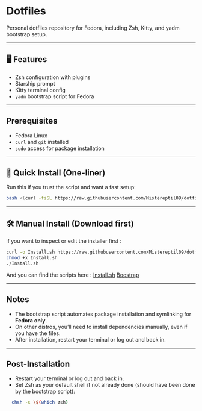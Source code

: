 # Dotfiles

Personal dotfiles repository for Fedora, including Zsh, Kitty, and yadm bootstrap setup.

---

## 🖥️ Features

- Zsh configuration with plugins
- Starship prompt
- Kitty terminal config
- `yadm` bootstrap script for Fedora

---
## Prerequisites
- Fedora Linux
- `curl` and `git` installed
- `sudo` access for package installation

---
## 🚀 Quick Install (One-liner)

Run this if you trust the script and want a fast setup:

```bash
bash <(curl -fsSL https://raw.githubusercontent.com/Mistereptil09/dotfiles/main/Install.sh)
```

---
## 🛠 Manual Install (Download first)
if you want to inspect or edit the installer first :
```bash
curl -o Install.sh https://raw.githubusercontent.com/Mistereptil09/dotfiles/main/Install.sh
chmod +x Install.sh
./Install.sh
```
And you can find the scripts here :
[Install.sh](Install.sh)
[Boostrap](.config/yadm/bootstrap)

---
## Notes
- The bootstrap script automates package installation and symlinking for **Fedora only**.
- On other distros, you’ll need to install dependencies manually, even if you have the files.
- After installation, restart your terminal or log out and back in.

---
## Post-Installation
- Restart your terminal or log out and back in.
- Set Zsh as your default shell if not already done (should have been done by the bootstrap script):
```bash
  chsh -s \$(which zsh)
```
